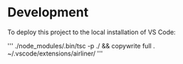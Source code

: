# Development

To deploy this project to the local installation of VS Code:

'''
./node_modules/.bin/tsc -p ./ && copywrite full . ~/.vscode/extensions/airliner/
'''
